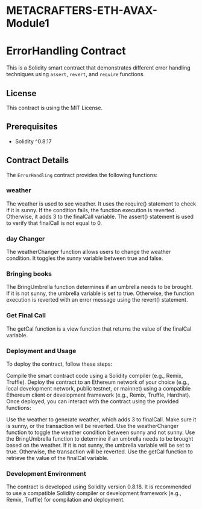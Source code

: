 
# METACRAFTERS-ETH-AVAX-Module1
# ErrorHandling Contract

This is a Solidity smart contract that demonstrates different error handling techniques using `assert`, `revert`, and `require` functions.

## License

This contract is using the MIT License.

## Prerequisites

- Solidity ^0.8.17

## Contract Details

The `ErrorHandling` contract provides the following functions:

### weather
The weather is used to see weather. It uses the require() statement to check if it is sunny. If the condition fails, the function execution is reverted. Otherwise, it adds 3 to the finalCall variable. The assert() statement is used to verify that finalCall is not equal to 0.

### day Changer
The weatherChanger function allows users to change the weather condition. It toggles the sunny variable between true and false.

### Bringing books
The BringUmbrella function determines if an umbrella needs to be brought. If it is not sunny, the umbrella variable is set to true. Otherwise, the function execution is reverted with an error message using the revert() statement.

### Get Final Call
The getCal function is a view function that returns the value of the finalCal variable.

### Deployment and Usage
To deploy the contract, follow these steps:

Compile the smart contract code using a Solidity compiler (e.g., Remix, Truffle).
Deploy the contract to an Ethereum network of your choice (e.g., local development network, public testnet, or mainnet) using a compatible Ethereum client or development framework (e.g., Remix, Truffle, Hardhat).
Once deployed, you can interact with the contract using the provided functions:

Use the weather to generate weather, which adds 3 to finalCall. Make sure it is sunny, or the transaction will be reverted.
Use the weatherChanger function to toggle the weather condition between sunny and not sunny.
Use the BringUmbrella function to determine if an umbrella needs to be brought based on the weather. If it is not sunny, the umbrella variable will be set to true. Otherwise, the transaction will be reverted.
Use the getCal function to retrieve the value of the finalCal variable.

### Development Environment
The contract is developed using Solidity version 0.8.18. It is recommended to use a compatible Solidity compiler or development framework (e.g., Remix, Truffle) for compilation and deployment.



